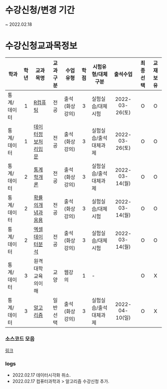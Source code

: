 # 수강신청/변경 기간
~ 2022.02.18

# 수강신청교과목정보

| 학과        | 학년  | 교과목명                                   | 교과구분 | 수업유형       | 학점  | 시험유형/대체구분     |    출석수업    | 최종선택 | 교재보유 |
| ----------- | :---: | ------------------------------------------ | :------: | -------------- | :---: | --------------------- | :------------: | :------: | :------: |
| 통계/데이터 |   1   | [R컴퓨팅](./R컴퓨팅)                       |   전공   | 출석(화상강의) |   3   | 실험실습/대체시험     | 2022-03-26(토) |    O     |    O     |
| 통계/데이터 |   1   | [데이터정보처리입문](./데이터정보처리입문) |   전공   | 출석(화상강의) |   3   | 실험실습/출석대체과제 | 2022-03-26(토) |    O     |    O     |
| 통계/데이터 |   2   | [통계학개론](./통계학개론)                 |   전공   | 출석(화상강의) |   3   | 실험실습/출석대체과제 | 2022-03-14(월) |    O     |    O     |
| 통계/데이터 |   2   | [확률의개념과응용](./확률의개념과응용)     |   전공   | 출석(화상강의) |   3   | 실험실습/대체시험     | 2022-03-14(월) |    O     |    O     |
| 통계/데이터 |   2   | [엑셀데이터분석](./엑셀데이터분석)         |   전공   | 출석(화상강의) |   3   | 실험실습/대체시험     | 2022-03-14(월) |    O     |    O     |
| 통계/데이터 |   3   | 원격대학교육의이해                         |   교양   | 웹강의         |   1   | -                     |                |    O     |    X     |
| 통계/데이터 |   3   | [알고리즘](./알고리즘_컴퓨터과학과)        | 일반선택 | 출석(화상강의) |   3   | 실험실습/출석대체과제 | 2022-04-10(일) |    O     |    X     |


### 소스코드 모음 
[링크](./workspace/)

### logs
- 2022.02.17 데이터시각화 취소.
- 2022.02.17 컴퓨터과학과 > 알고리즘 수강신청 추가.





